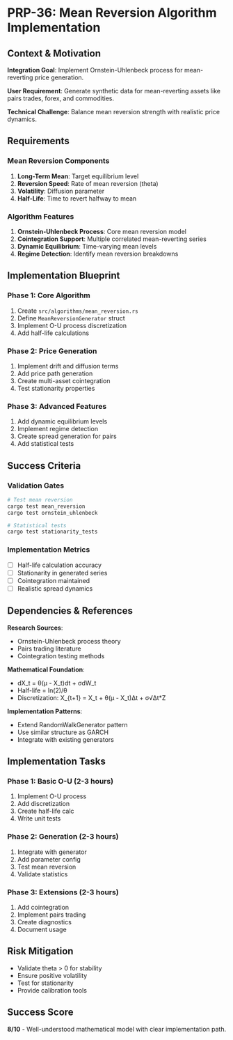 # PRP-36: Mean Reversion Algorithm Implementation

## Context & Motivation

**Integration Goal**: Implement Ornstein-Uhlenbeck process for mean-reverting price generation.

**User Requirement**: Generate synthetic data for mean-reverting assets like pairs trades, forex, and commodities.

**Technical Challenge**: Balance mean reversion strength with realistic price dynamics.

## Requirements

### Mean Reversion Components
1. **Long-Term Mean**: Target equilibrium level
2. **Reversion Speed**: Rate of mean reversion (theta)
3. **Volatility**: Diffusion parameter
4. **Half-Life**: Time to revert halfway to mean

### Algorithm Features
1. **Ornstein-Uhlenbeck Process**: Core mean reversion model
2. **Cointegration Support**: Multiple correlated mean-reverting series
3. **Dynamic Equilibrium**: Time-varying mean levels
4. **Regime Detection**: Identify mean reversion breakdowns

## Implementation Blueprint

### Phase 1: Core Algorithm
1. Create `src/algorithms/mean_reversion.rs`
2. Define `MeanReversionGenerator` struct
3. Implement O-U process discretization
4. Add half-life calculations

### Phase 2: Price Generation
1. Implement drift and diffusion terms
2. Add price path generation
3. Create multi-asset cointegration
4. Test stationarity properties

### Phase 3: Advanced Features
1. Add dynamic equilibrium levels
2. Implement regime detection
3. Create spread generation for pairs
4. Add statistical tests

## Success Criteria

### Validation Gates
```bash
# Test mean reversion
cargo test mean_reversion
cargo test ornstein_uhlenbeck

# Statistical tests
cargo test stationarity_tests
```

### Implementation Metrics
- [ ] Half-life calculation accuracy
- [ ] Stationarity in generated series
- [ ] Cointegration maintained
- [ ] Realistic spread dynamics

## Dependencies & References

**Research Sources**:
- Ornstein-Uhlenbeck process theory
- Pairs trading literature
- Cointegration testing methods

**Mathematical Foundation**:
- dX_t = θ(μ - X_t)dt + σdW_t
- Half-life = ln(2)/θ
- Discretization: X_{t+1} = X_t + θ(μ - X_t)Δt + σ√Δt*Z

**Implementation Patterns**:
- Extend RandomWalkGenerator pattern
- Use similar structure as GARCH
- Integrate with existing generators

## Implementation Tasks

### Phase 1: Basic O-U (2-3 hours)
1. Implement O-U process
2. Add discretization
3. Create half-life calc
4. Write unit tests

### Phase 2: Generation (2-3 hours)
1. Integrate with generator
2. Add parameter config
3. Test mean reversion
4. Validate statistics

### Phase 3: Extensions (2-3 hours)
1. Add cointegration
2. Implement pairs trading
3. Create diagnostics
4. Document usage

## Risk Mitigation
- Validate theta > 0 for stability
- Ensure positive volatility
- Test for stationarity
- Provide calibration tools

## Success Score
**8/10** - Well-understood mathematical model with clear implementation path.